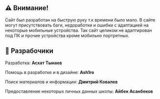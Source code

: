 ## ⚠️ Внимание!
Сайт был разработан на быструю руку т.к времени было мало. В сайте могут присутствовать баги, недоработки и ошибки с адаптацией на некоторые мобильные устройства. Так сайт целиком не адаптирован под ПК и прочие устройства кроме мобильно портретных.

## 🤝 Разрабочики
Разработка: **Асхат Тынаев**

Помощь в разработке и в дизайне: **Ash1ro**

Поиск материалов и информации: **Дмитрий Ковалев**

Предоставление некоторых личных данных школы: **Айбек Асанбеков**

